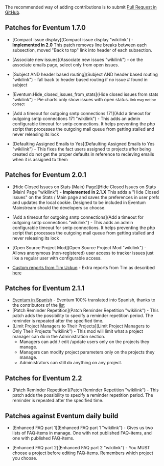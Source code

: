 The recommended way of adding contributions is to submit [Pull Request in GitHub](https://github.com/eventum/eventum/blob/master/CONTRIBUTING.md).

Patches for Eventum 1.7.0
-------------------------

-   [Compact issue display](Compact issue display "wikilink") - **Implemented in 2.0** This patch removes line breaks between each subsection, moved "Back to top" link into header of each subsection.

-   [Associate new issues](Associate new issues "wikilink") - on the associate emails page, select only from open issues.

-   [Subject AND header based routing](Subject AND header based routing "wikilink") - fall back to header based routing if no issue \# found in subject

-   [Eventum:Hide_closed_issues_from_stats](Hide closed issues from stats "wikilink") - Pie charts only show issues with open status. <small>link may not be correct</small>

-   [Add a timeout for outgoing smtp connections 171](Add a timeout for outgoing smtp connections 171 "wikilink") - This adds an admin configurable timeout for smtp connections. It helps preventing the php script that processes the outgoing mail queue from getting stalled and never releasing its lock

-   [Defaulting Assigned Emails to Yes](Defaulting Assigned Emails to Yes "wikilink") - This fixes the fact users assigned to projects after being created do not get the proper defaults in reference to recieving emails when it is assigned to them

Patches for Eventum 2.0.1
-------------------------

-   [Hide Closed Issues on Stats (Main) Page](Hide Closed Issues on Stats (Main) Page "wikilink") - **Implemented in 2.1.X** This adds a "Hide Closed Issues" on the Stats / Main page and saves the preferences in user prefs and updates the local cookie. Designed to be included in Eventum Mainstream should the developers so choose.

-   [Add a timeout for outgoing smtp connections](Add a timeout for outgoing smtp connections "wikilink") - This adds an admin configurable timeout for smtp connections. It helps preventing the php script that processes the outgoing mail queue from getting stalled and never releasing its lock

-   [Open Source Project Mod](Open Source Project Mod "wikilink") - Allows anonymous (non-registered) user access to tracker issues just like a regular user with configurable access.

-   [Custom reports from Tim Uckun](http://eventum.mysql.org/downloads/customreports.tgz) - Extra reports from Tim as described [here](http://lists.mysql.com/eventum-devel/611)

Patches for Eventum 2.1.1
-------------------------

-   [Eventum in Spanish](http://translate.unixlan.com.ar/es/eventum/eventum.po) - Eventum 100% translated into Spanish, thanks to the contributors of the [list](http://www.unixlan.com.ar/list/)
-   [Patch Reminder Repetition](Patch Reminder Repetition "wikilink") - This patch adds the possibility to specify a reminder repetition period. The reminder is repeated after the specified time.
-   [Limit Project Managers to Their Projects](Limit Project Managers to Only Their Projects "wikilink") - This mod will limit what a project manager can do in the Administration section.
    -   Managers can add / edit /update users only on the projects they manage.
    -   Managers can modify project parameters only on the projects they manage.
    -   Administrators can still do anything on any project.

Patches for Eventum 2.2
-----------------------

-   [Patch Reminder Repetition](Patch Reminder Repetition "wikilink") - This patch adds the possibility to specify a reminder repetition period. The reminder is repeated after the specified time.

Patches against Eventum daily build
-----------------------------------

-   [Enhanced FAQ part 1](Enhanced FAQ part 1 "wikilink") - Gives us two lists of FAQ-items in manage. One with not published FAQ-items, and one with published FAQ-items.

-   [Enhanced FAQ part 2](Enhanced FAQ part 2 "wikilink") - You MUST choose a project before editing FAQ-items. Remembers which project you choose.
